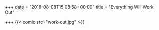 +++
date = "2018-08-08T15:08:58+00:00"
title = "Everything Will Work Out"

+++
{{< comic src="work-out.jpg" >}}